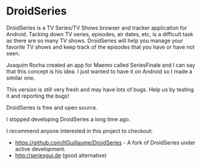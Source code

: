 # DroidSeries
DroidSeries is a TV Series/TV Shows browser and tracker application for Android.
Tacking down TV series, episodes, air dates, etc, is a difficult task as there are so many TV shows. 
DroidSeries will help you manage your favorite TV shows and keep track of the episodes that you have or have not seen.

Joaquim Rocha created an app for Maemo called SeriesFinale and I can say that this concept is his idea. 
I just wanted to have it on Android so I made a similar one.

This version is still very fresh and may have lots of bugs. Help us by testing it and reporting the bugs!

DroidSeries is free and open source.

I stopped developing DroidSeries a long time ago. 

I recommend anyone interested in this project to checkout:

* https://github.com/ltGuillaume/DroidSeries - A fork of DroidSeries under active development.
* http://seriesgui.de (good alternative)


